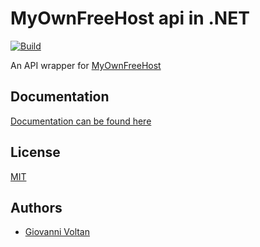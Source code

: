 # MyOwnFreeHost api in .NET
[![Build](https://github.com/giovol/mofh-net-api/actions/workflows/dotnet.yml/badge.svg)](https://github.com/giovol/mofh-net-api/actions/workflows/dotnet.yml)

An API wrapper for [MyOwnFreeHost](https://api.myownfreehost.net) 

## Documentation

[Documentation can be found here](https://giovol.github.io/mofh-net-api)

## License

[MIT](https://choosealicense.com/licenses/mit/)


## Authors

- [Giovanni Voltan](https://www.github.com/giovol)
